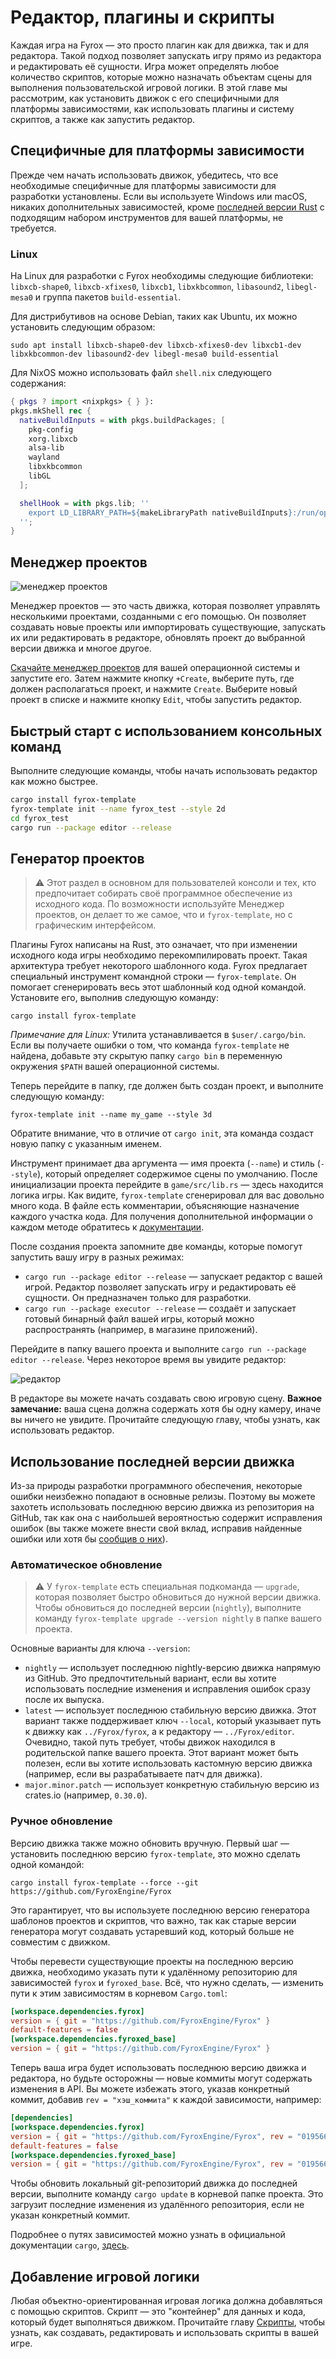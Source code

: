 # Редактор, плагины и скрипты

Каждая игра на Fyrox — это просто плагин как для движка, так и для редактора. Такой подход позволяет запускать игру прямо из редактора и редактировать её сущности. Игра может определять любое количество скриптов, которые можно назначать объектам сцены для выполнения пользовательской игровой логики. В этой главе мы рассмотрим, как установить движок с его специфичными для платформы зависимостями, как использовать плагины и систему скриптов, а также как запустить редактор.

## Специфичные для платформы зависимости

Прежде чем начать использовать движок, убедитесь, что все необходимые специфичные для платформы зависимости для разработки установлены. Если вы используете Windows или macOS, никаких дополнительных зависимостей, кроме [последней версии Rust](https://rustup.rs) с подходящим набором инструментов для вашей платформы, не требуется.

### Linux

На Linux для разработки с Fyrox необходимы следующие библиотеки: `libxcb-shape0`, `libxcb-xfixes0`, `libxcb1`, `libxkbcommon`, `libasound2`, `libegl-mesa0` и группа пакетов `build-essential`.

Для дистрибутивов на основе Debian, таких как Ubuntu, их можно установить следующим образом:

```shell
sudo apt install libxcb-shape0-dev libxcb-xfixes0-dev libxcb1-dev libxkbcommon-dev libasound2-dev libegl-mesa0 build-essential
```

Для NixOS можно использовать файл `shell.nix` следующего содержания:

```nix
{ pkgs ? import <nixpkgs> { } }:
pkgs.mkShell rec {
  nativeBuildInputs = with pkgs.buildPackages; [
    pkg-config
    xorg.libxcb
    alsa-lib
    wayland
    libxkbcommon
    libGL
  ];

  shellHook = with pkgs.lib; ''
    export LD_LIBRARY_PATH=${makeLibraryPath nativeBuildInputs}:/run/opengl-driver/lib:$LD_LIBRARY_PATH
  '';
}
```

## Менеджер проектов

![менеджер проектов](https://fyrox.rs/assets/0.36/project_manager.png)

Менеджер проектов — это часть движка, которая позволяет управлять несколькими проектами, созданными с его помощью. Он позволяет создавать новые проекты или импортировать существующие, запускать их или редактировать в редакторе, обновлять проект до выбранной версии движка и многое другое.

[Скачайте менеджер проектов](https://fyrox.rs/download.html) для вашей операционной системы и запустите его. Затем нажмите кнопку `+Create`, выберите путь, где должен располагаться проект, и нажмите `Create`. Выберите новый проект в списке и нажмите кнопку `Edit`, чтобы запустить редактор.

## Быстрый старт с использованием консольных команд

Выполните следующие команды, чтобы начать использовать редактор как можно быстрее.

```sh
cargo install fyrox-template
fyrox-template init --name fyrox_test --style 2d
cd fyrox_test
cargo run --package editor --release
```

## Генератор проектов

> ⚠️ Этот раздел в основном для пользователей консоли и тех, кто предпочитает собирать своё программное обеспечение из исходного кода.
> По возможности используйте Менеджер проектов, он делает то же самое, что и `fyrox-template`, но с графическим интерфейсом.

Плагины Fyrox написаны на Rust, это означает, что при изменении исходного кода игры необходимо перекомпилировать проект. Такая архитектура требует некоторого шаблонного кода. Fyrox предлагает специальный инструмент командной строки — `fyrox-template`. Он помогает сгенерировать весь этот шаблонный код одной командой. Установите его, выполнив следующую команду:

```shell
cargo install fyrox-template
```

_Примечание для Linux:_ Утилита устанавливается в `$user/.cargo/bin`. Если вы получаете ошибки о том, что команда `fyrox-template` не найдена, добавьте эту скрытую папку `cargo bin` в переменную окружения `$PATH` вашей операционной системы.

Теперь перейдите в папку, где должен быть создан проект, и выполните следующую команду:

```shell
fyrox-template init --name my_game --style 3d
```

Обратите внимание, что в отличие от `cargo init`, эта команда создаст новую папку с указанным именем.

Инструмент принимает два аргумента — имя проекта (`--name`) и стиль (`--style`), который определяет содержимое сцены по умолчанию. После инициализации проекта перейдите в `game/src/lib.rs` — здесь находится логика игры. Как видите, `fyrox-template` сгенерировал для вас довольно много кода. В файле есть комментарии, объясняющие назначение каждого участка кода. Для получения дополнительной информации о каждом методе обратитесь к [документации](https://docs.rs/fyrox/latest/fyrox/plugin/trait.Plugin.html).

После создания проекта запомните две команды, которые помогут запустить вашу игру в разных режимах:

- `cargo run --package editor --release` — запускает редактор с вашей игрой. Редактор позволяет запускать игру и редактировать её сущности. Он предназначен только для разработки.
- `cargo run --package executor --release` — создаёт и запускает готовый бинарный файл вашей игры, который можно распространять (например, в магазине приложений).

Перейдите в папку вашего проекта и выполните `cargo run --package editor --release`. Через некоторое время вы увидите редактор:

![редактор](editor.png)

В редакторе вы можете начать создавать свою игровую сцену. **Важное замечание:** ваша сцена должна содержать хотя бы одну камеру, иначе вы ничего не увидите. Прочитайте следующую главу, чтобы узнать, как использовать редактор.

## Использование последней версии движка

Из-за природы разработки программного обеспечения, некоторые ошибки неизбежно попадают в основные релизы. Поэтому вы можете захотеть использовать последнюю версию движка из репозитория на GitHub, так как она с наибольшей вероятностью содержит исправления ошибок (вы также можете внести свой вклад, исправив найденные ошибки или хотя бы [сообщив о них](https://github.com/FyroxEngine/Fyrox/issues)).

### Автоматическое обновление

> ⚠️ У `fyrox-template` есть специальная подкоманда — `upgrade`, которая позволяет быстро обновиться до нужной версии движка. Чтобы обновиться до последней версии (`nightly`), выполните команду `fyrox-template upgrade --version nightly` в папке вашего проекта.

Основные варианты для ключа `--version`:

- `nightly` — использует последнюю nightly-версию движка напрямую из GitHub. Это предпочтительный вариант, если вы хотите использовать последние изменения и исправления ошибок сразу после их выпуска.
- `latest` — использует последнюю стабильную версию движка. Этот вариант также поддерживает ключ `--local`, который указывает путь к движку как `../Fyrox/fyrox`, а к редактору — `../Fyrox/editor`. Очевидно, такой путь требует, чтобы движок находился в родительской папке вашего проекта. Этот вариант может быть полезен, если вы хотите использовать кастомную версию движка (например, если вы разрабатываете патч для движка).
- `major.minor.patch` — использует конкретную стабильную версию из crates.io (например, `0.30.0`).

### Ручное обновление

Версию движка также можно обновить вручную. Первый шаг — установить последнюю версию `fyrox-template`, это можно сделать одной командой:

```shell
cargo install fyrox-template --force --git https://github.com/FyroxEngine/Fyrox
```

Это гарантирует, что вы используете последнюю версию генератора шаблонов проектов и скриптов, что важно, так как старые версии генератора могут создавать устаревший код, который больше не совместим с движком.

Чтобы перевести существующие проекты на последнюю версию движка, необходимо указать пути к удалённому репозиторию для зависимостей `fyrox` и `fyroxed_base`. Всё, что нужно сделать, — изменить пути к этим зависимостям в корневом `Cargo.toml`:

```toml
[workspace.dependencies.fyrox]
version = { git = "https://github.com/FyroxEngine/Fyrox" }
default-features = false
[workspace.dependencies.fyroxed_base]
version = { git = "https://github.com/FyroxEngine/Fyrox" }
```

Теперь ваша игра будет использовать последнюю версию движка и редактора, но будьте осторожны — новые коммиты могут содержать изменения в API. Вы можете избежать этого, указав конкретный коммит, добавив `rev = "хэш_коммита"` к каждой зависимости, например:

```toml
[dependencies]
[workspace.dependencies.fyrox]
version = { git = "https://github.com/FyroxEngine/Fyrox", rev = "0195666b30562c1961a9808be38b5e5715da43af" }
default-features = false
[workspace.dependencies.fyroxed_base]
version = { git = "https://github.com/FyroxEngine/Fyrox", rev = "0195666b30562c1961a9808be38b5e5715da43af" }
```

Чтобы обновить локальный git-репозиторий движка до последней версии, выполните команду `cargo update` в корневой папке проекта. Это загрузит последние изменения из удалённого репозитория, если не указан конкретный коммит.

Подробнее о путях зависимостей можно узнать в официальной документации `cargo`, [здесь](https://doc.rust-lang.org/cargo/reference/specifying-dependencies.html#specifying-dependencies-from-git-repositories).

## Добавление игровой логики

Любая объектно-ориентированная игровая логика должна добавляться с помощью скриптов. Скрипт — это "контейнер" для данных и кода, который будет выполняться движком. Прочитайте главу [Скрипты](../scripting/script.md), чтобы узнать, как создавать, редактировать и использовать скрипты в вашей игре.